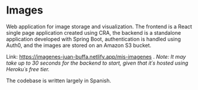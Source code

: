 # Images

Web application for image storage and visualization. The frontend is a React single page application created using CRA, the backend is a standalone application developed with Spring Boot, authentication is handled using Auth0, and the images are stored on an Amazon S3 bucket.

Link: https://imagenes-juan-buffa.netlify.app/mis-imagenes . *Note: It may take up to 30 seconds for the backend to start, given that it´s hosted using Heroku´s free tier.*

The codebase is written largely in Spanish.


